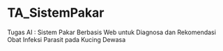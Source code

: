 # TA_SistemPakar
Tugas AI : Sistem Pakar Berbasis Web untuk Diagnosa dan Rekomendasi Obat Infeksi Parasit pada Kucing Dewasa
